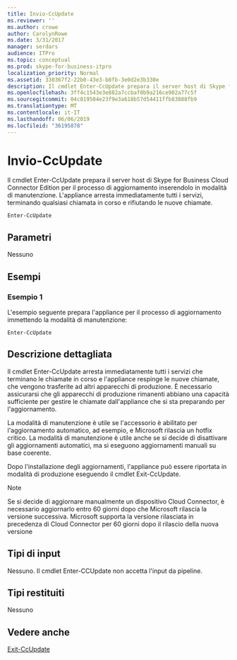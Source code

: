 ```yaml
---
title: Invio-CcUpdate
ms.reviewer: ''
ms.author: crowe
author: CarolynRowe
ms.date: 3/31/2017
manager: serdars
audience: ITPro
ms.topic: conceptual
ms.prod: skype-for-business-itpro
localization_priority: Normal
ms.assetid: 330367f2-22b0-43e3-b8fb-3e0d2e3b330e
description: Il cmdlet Enter-CcUpdate prepara il server host di Skype for Business Cloud Connector Edition per il processo di aggiornamento inserendolo in modalità di manutenzione. L'appliance arresta immediatamente tutti i servizi, terminando qualsiasi chiamata in corso e rifiutando le nuove chiamate.
ms.openlocfilehash: 3ff4c1543e3e882a7ccbaf0b9a216ce902a77c5f
ms.sourcegitcommit: 04c819504e23f9e3a618b57d54411ffb83888fb9
ms.translationtype: MT
ms.contentlocale: it-IT
ms.lasthandoff: 06/06/2019
ms.locfileid: "36195878"
---
```

# <a name="enter-ccupdate"></a>Invio-CcUpdate

Il cmdlet Enter-CcUpdate prepara il server host di Skype for Business Cloud Connector Edition per il processo di aggiornamento inserendolo in modalità di manutenzione. L'appliance arresta immediatamente tutti i servizi, terminando qualsiasi chiamata in corso e rifiutando le nuove chiamate.
  
```
Enter-CcUpdate
```

## <a name="parameters"></a>Parametri

Nessuno
  
## <a name="examples"></a>Esempi
<a name="Examples"> </a>

### <a name="example-1"></a>Esempio 1

L'esempio seguente prepara l'appliance per il processo di aggiornamento immettendo la modalità di manutenzione:
  
```
Enter-CcUpdate 
```

## <a name="detailed-description"></a>Descrizione dettagliata
<a name="DetailedDescription"> </a>

Il cmdlet Enter-CcUpdate arresta immediatamente tutti i servizi che terminano le chiamate in corso e l'appliance respinge le nuove chiamate, che vengono trasferite ad altri apparecchi di produzione. È necessario assicurarsi che gli apparecchi di produzione rimanenti abbiano una capacità sufficiente per gestire le chiamate dall'appliance che si sta preparando per l'aggiornamento.
  
La modalità di manutenzione è utile se l'accessorio è abilitato per l'aggiornamento automatico, ad esempio, e Microsoft rilascia un hotfix critico. La modalità di manutenzione è utile anche se si decide di disattivare gli aggiornamenti automatici, ma si eseguono aggiornamenti manuali su base coerente.
  
Dopo l'installazione degli aggiornamenti, l'appliance può essere riportata in modalità di produzione eseguendo il cmdlet Exit-CcUpdate.
  
> [!NOTE]
> Se si decide di aggiornare manualmente un dispositivo Cloud Connector, è necessario aggiornarlo entro 60 giorni dopo che Microsoft rilascia la versione successiva. Microsoft supporta la versione rilasciata in precedenza di Cloud Connector per 60 giorni dopo il rilascio della nuova versione 
  
## <a name="input-types"></a>Tipi di input
<a name="InputTypes"> </a>

Nessuno. Il cmdlet Enter-CCUpdate non accetta l'input da pipeline.
  
## <a name="return-types"></a>Tipi restituiti
<a name="ReturnTypes"> </a>

Nessuno 
  
## <a name="see-also"></a>Vedere anche
<a name="ReturnTypes"> </a>

[Exit-CcUpdate](exit-ccupdate.md)
  

